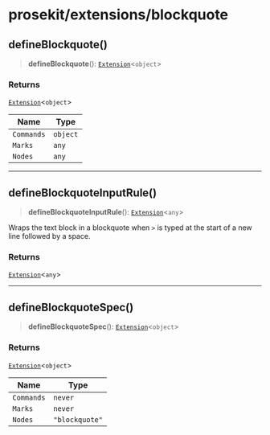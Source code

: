 # prosekit/extensions/blockquote

<a id="defineBlockquote" name="defineBlockquote"></a>

## defineBlockquote()

> **defineBlockquote**(): [`Extension`](../core.md#ExtensionT)\<`object`\>

### Returns

[`Extension`](../core.md#ExtensionT)\<`object`\>

| Name | Type |
| ------ | ------ |
| `Commands` | `object` |
| `Marks` | `any` |
| `Nodes` | `any` |

***

<a id="defineBlockquoteInputRule" name="defineBlockquoteInputRule"></a>

## defineBlockquoteInputRule()

> **defineBlockquoteInputRule**(): [`Extension`](../core.md#ExtensionT)\<`any`\>

Wraps the text block in a blockquote when `>` is typed at the start of a new
line followed by a space.

### Returns

[`Extension`](../core.md#ExtensionT)\<`any`\>

***

<a id="defineBlockquoteSpec" name="defineBlockquoteSpec"></a>

## defineBlockquoteSpec()

> **defineBlockquoteSpec**(): [`Extension`](../core.md#ExtensionT)\<`object`\>

### Returns

[`Extension`](../core.md#ExtensionT)\<`object`\>

| Name | Type |
| ------ | ------ |
| `Commands` | `never` |
| `Marks` | `never` |
| `Nodes` | `"blockquote"` |
